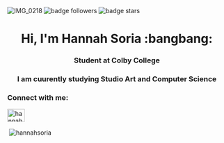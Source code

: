 ![IMG_0218](https://user-images.githubusercontent.com/113323340/189572619-e46e77fc-d30f-464c-b506-130daeca637e.jpg)
![badge followers](https://img.shields.io/github/followers/hannahsoria?color=blueviolet&style=plastic)
![badge stars](https://img.shields.io/github/stars/hannahsoria?color=blueviolet&style=plastic)

<h1 align="center">Hi, I'm Hannah Soria :bangbang: </h1>
<h3 align="center">Student at Colby College</h3>
<h3 align="center"> I am cuurently studying Studio Art and Computer Science</h3>

<h3 align="left">Connect with me:</h3>
<p align="left">
<a href="https://linkedin.com/in/hannah-soria" target="blank"><img align="center" src="https://raw.githubusercontent.com/rahuldkjain/github-profile-readme-generator/master/src/images/icons/Social/linked-in-alt.svg" alt="hannah-soria" height="30" width="40" /></a>
</p>


<p>&nbsp;<img align="center" src="https://github-readme-stats.vercel.app/api?username=hannahsoria&show_icons=true&locale=en" alt="hannahsoria" /></p>


<!--
**hannahsoria/hannahsoria** is a ✨ _special_ ✨ repository because its `README.md` (this file) appears on your GitHub profile.

Here are some ideas to get you started:

- 🔭 I’m currently working on ...
- 🌱 I’m currently learning ...
- 👯 I’m looking to collaborate on ...
- 🤔 I’m looking for help with ...
- 💬 Ask me about ...
- 📫 How to reach me: ...
- 😄 Pronouns: ...
- ⚡ Fun fact: ...
-->
